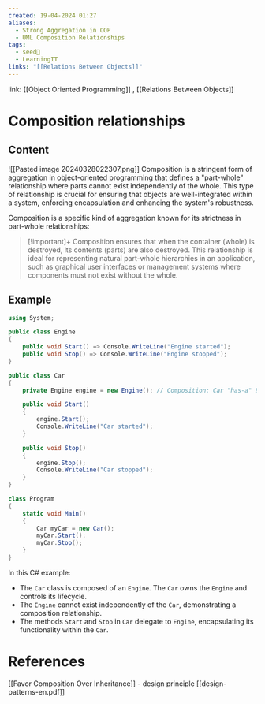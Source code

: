 ```yaml
---
created: 19-04-2024 01:27
aliases:
  - Strong Aggregation in OOP
  - UML Composition Relationships
tags:
  - seed🌱
  - LearningIT
links: "[[Relations Between Objects]]"
---
```


link: [[Object Oriented Programming]] , [[Relations Between Objects]]

# Composition relationships


## Content

![[Pasted image 20240328022307.png]]
Composition is a stringent form of aggregation in object-oriented programming that defines a "part-whole" relationship where parts cannot exist independently of the whole. This type of relationship is crucial for ensuring that objects are well-integrated within a system, enforcing encapsulation and enhancing the system's robustness.

Composition is a specific kind of aggregation known for its strictness in part-whole relationships:

> [!important]+ 
> Composition ensures that when the container (whole) is destroyed, its contents (parts) are also destroyed. This relationship is ideal for representing natural part-whole hierarchies in an application, such as graphical user interfaces or management systems where components must not exist without the whole.

## Example

``` csharp
using System;

public class Engine
{
    public void Start() => Console.WriteLine("Engine started");
    public void Stop() => Console.WriteLine("Engine stopped");
}

public class Car
{
    private Engine engine = new Engine(); // Composition: Car "has-a" Engine

    public void Start()
    {
        engine.Start();
        Console.WriteLine("Car started");
    }

    public void Stop()
    {
        engine.Stop();
        Console.WriteLine("Car stopped");
    }
}

class Program
{
    static void Main()
    {
        Car myCar = new Car();
        myCar.Start();
        myCar.Stop();
    }
}

```

In this C# example:

- The `Car` class is composed of an `Engine`. The `Car` owns the `Engine` and controls its lifecycle.
- The `Engine` cannot exist independently of the `Car`, demonstrating a composition relationship.
- The methods `Start` and `Stop` in `Car` delegate to `Engine`, encapsulating its functionality within the `Car`.

# References

[[Favor Composition Over Inheritance]] - design principle 
[[design-patterns-en.pdf]]

